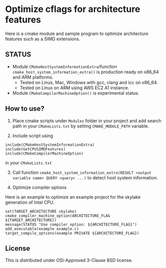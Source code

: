 # Optimize cflags for architecture features

Here is a cmake module and sample program to optimize architecture features such as a SIMD extensions.

## STATUS

* Module `CMakeHostSystemInformationExtra`/function `cmake_host_system_information_extra()` is production ready on
  x86_64 and ARM platforms.
  - Tested on Linux, Mac, Windows with gcc, clang and icc on x86_64.
  - Tested on Linux on ARM using AWS EC2 A1 instance.
* Module `CMakeCompilerMachineOption()` is experimental status.

## How to use?

1. Place cmake scripts under `Modules` folder in your project and add search path
in your `CMakeLists.txt` by setting `CMAKE_MODULE_PATH` variable.

2. Include script using 

```
include(CMakeHostSystemInformationExtra)
include(GetCPUSIMDFeatures)
include(CMakeCompilerMachineOption)
```
in your `CMakeLists.txt`

3. Call function `cmake_host_system_information_extra(RESULT <output variable name> QUERY <query> ...)`
to detect host system information.

4. Optimize compiler options

  Here is an example to optimize an example project for the skylake generation of Intel CPU.
```
set(TARGET_ARCHITECTURE skylake)
cmake_compiler_machine_option(ARCHITECTURE_FLAG ${TARGET_ARCHITECTURE})
message(STATUS "Use compiler option: ${ARCHITECTURE_FLAG}")
add_executable(example example.c)
target_compile_options(example PRIVATE ${ARCHITECTURE_FLAG})
```

## License

This is distributed under OSI-Approved 3-Clause BSD license.
